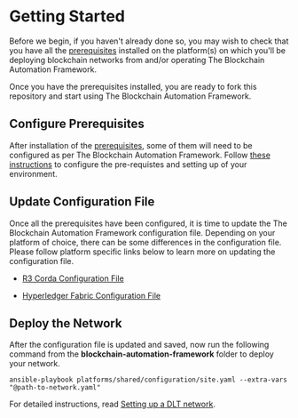Getting Started
===============

Before we begin, if you haven't already done so, you may wish to check that
you have all the [prerequisites](prerequisites) installed on the platform(s)
on which you'll be deploying blockchain networks from and/or operating
The Blockchain Automation Framework.

Once you have the prerequisites installed, you are ready to fork this repository and start using The Blockchain Automation Framework. 

## Configure Prerequisites
After installation of the [prerequisites](./prerequisites.md), some of them will need to be configured as per The Blockchain Automation Framework. Follow [these instructions](./operations/configure_prerequisites.md) to configure the pre-requistes and setting up of your environment.

## Update Configuration File
Once all the prerequisites have been configured, it is time to update the The Blockchain Automation Framework configuration file. Depending on your platform of choice, there can be some differences in the configuration file. Please follow platform specific links below to learn more on updating the configuration file.
* [R3 Corda Configuration File](./operations/corda_networkyaml.md)

* [Hyperledger Fabric Configuration File](./operations/fabric_networkyaml.md)


## Deploy the Network

After the configuration file is updated and saved, now run the following command from the **blockchain-automation-framework** folder to deploy your network.

```
ansible-playbook platforms/shared/configuration/site.yaml --extra-vars "@path-to-network.yaml"
```
For detailed instructions, read [Setting up a DLT network](./operations/setting_dlt.md).